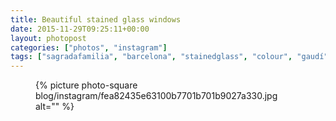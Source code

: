 ```yaml
---
title: Beautiful stained glass windows
date: 2015-11-29T09:25:11+00:00
layout: photopost
categories: ["photos", "instagram"]
tags: ["sagradafamilia", "barcelona", "stainedglass", "colour", "gaudí"]
---
```


<figure class="photo photo--square">
  {% picture photo-square blog/instagram/fea82435e63100b7701b701b9027a330.jpg alt="" %}
</figure>


